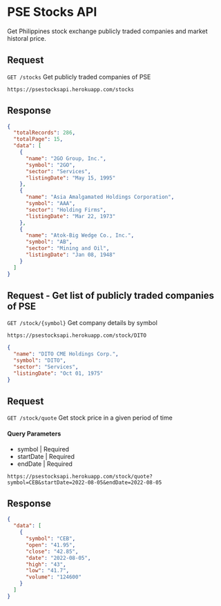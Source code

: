 # PSE Stocks API
Get Philippines stock exchange publicly traded companies and market historal price. 
## Request
`GET /stocks`  Get publicly traded companies of PSE
```URL
https://psestocksapi.herokuapp.com/stocks
```
## Response
```JSON
{
  "totalRecords": 286,
  "totalPage": 15,
  "data": [
    {
      "name": "2GO Group, Inc.",
      "symbol": "2GO",
      "sector": "Services",
      "listingDate": "May 15, 1995"
    },
    {
      "name": "Asia Amalgamated Holdings Corporation",
      "symbol": "AAA",
      "sector": "Holding Firms",
      "listingDate": "Mar 22, 1973"
    },
    {
      "name": "Atok-Big Wedge Co., Inc.",
      "symbol": "AB",
      "sector": "Mining and Oil",
      "listingDate": "Jan 08, 1948"
    }
  ]
}
```
## Request - Get list of publicly traded companies of PSE
`GET /stock/{symbol}` Get company details by symbol
```URL
https://psestocksapi.herokuapp.com/stock/DITO
```
```JSON
{
  "name": "DITO CME Holdings Corp.",
  "symbol": "DITO",
  "sector": "Services",
  "listingDate": "Oct 01, 1975"
}
```
## Request 
`GET /stock/quote` Get stock price in a given period of time
#### Query Parameters
* symbol | Required
* startDate | Required
* endDate | Required
```URL
https://psestocksapi.herokuapp.com/stock/quote?symbol=CEB&startDate=2022-08-05&endDate=2022-08-05
``` 
## Response
```JSON
{
  "data": [
    {
      "symbol": "CEB",
      "open": "41.95",
      "close": "42.85",
      "date": "2022-08-05",
      "high": "43",
      "low": "41.7",
      "volume": "124600"
    }
  ]
}
```
